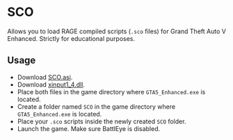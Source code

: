 # SCO
Allows you to load RAGE compiled scripts (`.sco` files) for Grand Theft Auto V Enhanced. Strictly for educational purposes.

## Usage
- Download [SCO.asi](https://github.com/ShinyWasabi/SCO/releases/download/SCO/SCO.asi).
- Download [xinput1_4.dll](https://github.com/ThirteenAG/Ultimate-ASI-Loader/releases/download/x64-latest/xinput1_4-x64.zip).
- Place both files in the game directory where `GTA5_Enhanced.exe` is located.
- Create a folder named `SCO` in the game directory where `GTA5_Enhanced.exe` is located.
- Place your `.sco` scripts inside the newly created `SCO` folder.
- Launch the game. Make sure BattlEye is disabled.